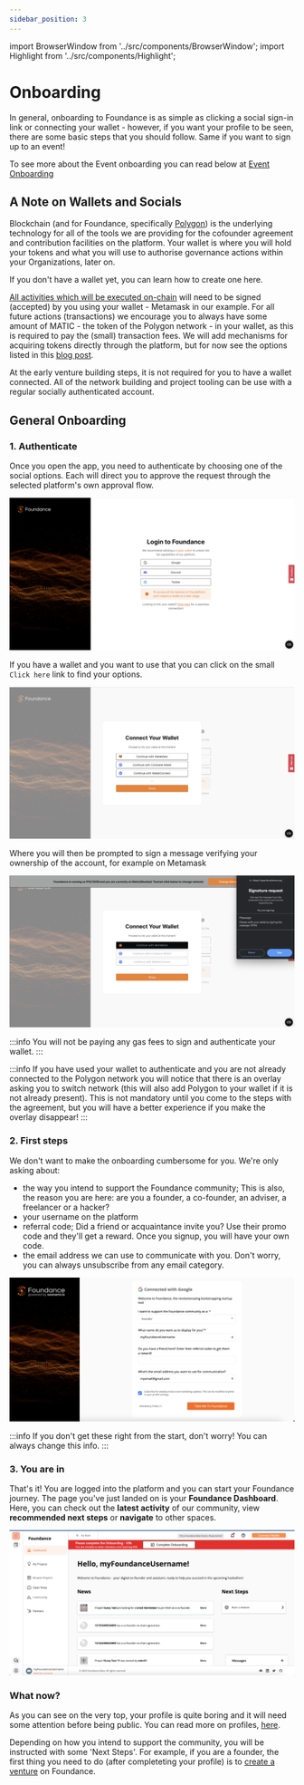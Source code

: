 ```yaml
---
sidebar_position: 3
---
```


import BrowserWindow from '../src/components/BrowserWindow';
import Highlight from '../src/components/Highlight';

# Onboarding

In general, onboarding to Foundance is as simple as clicking a social sign-in link or connecting your wallet - however, if you want your profile to be seen, there are some basic steps that you should follow. Same if you want to sign up to an event!

To see more about the Event onboarding you can read below at [Event Onboarding](#event-onboarding)

## A Note on Wallets and Socials

Blockchain (and for Foundance, specifically [Polygon](https://polygon.technology)) is the underlying technology for all of the tools we are providing for the cofounder agreement and contribution facilities on the platform. Your wallet is where you will hold your tokens and what you will use to authorise governance actions within your Organizations, later on.

If you don't have a wallet yet, you can <Highlight url="https://myterablock.medium.com/how-to-create-or-import-a-metamask-wallet-a551fc2f5a6b" color="#FF7900">learn how to create one here</Highlight>.

[All activities which will be executed on-chain](https://learn.bybit.com/blockchain/off-chain-vs-on-chain-transactions/) will need to be signed (accepted) by you using your wallet - Metamask in our example. For all future actions (transactions) we encourage you to always have some amount of MATIC - the token of the Polygon network - in your wallet, as this is required to pay the (small) transaction fees. We will add mechanisms for acquiring tokens directly through the platform, but for now see the options listed in this [blog post](https://medium.com/prepo/setting-up-metamask-and-getting-eth-matic-on-polygon-step-by-step-guide-fd55147a0f05).

At the early venture building steps, it is not required for you to have a wallet connected. All of the network building and project tooling can be use with a regular socially authenticated account.

## General Onboarding

### 1. Authenticate

Once you open the app, you need to authenticate by choosing one of the social options. Each will direct you to approve the request through the selected platform's own approval flow.

<BrowserWindow url="https://app.foundance.org/authentication">

![Authentication](/img/1-logging-in.png "Authentication")
</BrowserWindow>

If you have a wallet and you want to use that you can click on the small `Click here` link to find your options.
<BrowserWindow url="https://app.foundance.org/authentication">

![Wallet Authentication](/img/1-wallet-overlay.png "Wallet Authentication")
</BrowserWindow>

Where you will then be prompted to sign a message verifying your ownership of the account, for example on Metamask
<BrowserWindow url="https://app.foundance.org/authentication">

![Wallet Authentication](/img/1-sign-transaction.png "Wallet Authentication")
</BrowserWindow>

:::info
You will not be paying any gas fees to sign and authenticate your wallet.
:::

:::info
If you have used your wallet to authenticate and you are not already connected to the Polygon network you will notice that there is an overlay asking you to switch network (this will also add Polygon to your wallet if it is not already present). This is not mandatory until you come to the steps with the agreement, but you will have a better experience if you make the overlay disappear!
:::

### 2. First steps

We don't want to make the onboarding cumbersome for you. We're only asking about:
- the way you intend to support the Foundance community; This is also, the reason you are here: are you a founder, a co-founder, an adviser, a freelancer or a hacker? 
- your username on the platform
- referral code; Did a friend or acquaintance invite you? Use their promo code and they'll get a reward. Once you signup, you will have your own code.
- the email address we can use to communicate with you. Don't worry, you can always unsubscribe from any email category.

![onboardin details](/img/0-onboarding-details.png "onboarding details")

:::info
If you don't get these right from the start, don't worry! You can always change this info.
:::

### 3. You are in

That's it! You are logged into the platform and you can start your Foundance journey. The page you've just landed on is your **Foundance Dashboard**. Here, you can check out the **latest activity** of our community, view **recommended next steps** or **navigate** to other spaces.

<BrowserWindow url="https://app.foundance.org/">

![Dashbard](/img/0-dashboard.png "Dashboard")
</BrowserWindow>

### What now?

As you can see on the very top, your profile is quite boring and it will need some attention before being public. You can read more on profiles, [here](/docs/your-profile.md).

Depending on how you intend to support the community, you will be instructed with some 'Next Steps'. For example, if you are a founder, the first thing you need to do (after completeting your profile) is to [create a venture](/docs/tutorial-basics/create-your-project.md) on Foundance. 